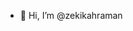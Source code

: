 - 👋 Hi, I’m @zekikahraman

<!---
- 👀 I’m interested in ...
- 🌱 I’m currently learning ...
- 💞️ I’m looking to collaborate on ...
- 📫 How to reach me ...
--->

<!---
zekikahraman/zekikahraman is a ✨ special ✨ repository because its `README.md` (this file) appears on your GitHub profile.
You can click the Preview link to take a look at your changes.
--->
